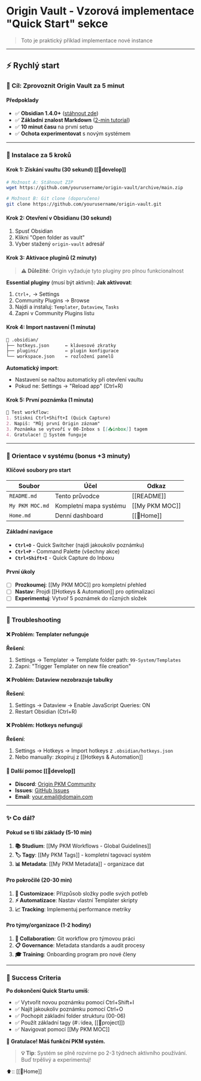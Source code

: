 # Origin Vault - Vzorová implementace "Quick Start" sekce

> Toto je praktický příklad implementace nové instance

---

## ⚡ Rychlý start

### 🎯 Cíl: Zprovoznit Origin Vault za 5 minut

#### Předpoklady
- ✅ **Obsidian 1.4.0+** ([stáhnout zde](https://obsidian.md/download))
- ✅ **Základní znalost Markdown** ([2-min tutorial](https://commonmark.org/help/))  
- ✅ **10 minut času** na první setup
- ✅ **Ochota experimentovat** s novým systémem

---

### 🚀 Instalace za 5 kroků

#### Krok 1: Získání vaultu (30 sekund)  [[🌱develop]] 
```bash
# Možnost A: Stáhnout ZIP
wget https://github.com/yourusername/origin-vault/archive/main.zip

# Možnost B: Git clone (doporučeno)
git clone https://github.com/yourusername/origin-vault.git
```

#### Krok 2: Otevření v Obsidianu (30 sekund)
1. Spusť Obsidian
2. Klikni "Open folder as vault"
3. Vyber stažený `origin-vault` adresář

#### Krok 3: Aktivace pluginů (2 minuty)
> **⚠️ Důležité**: Origin vyžaduje tyto pluginy pro plnou funkcionalnost

**Essential pluginy** (musí být aktivní):
**Jak aktivovat**:
1. `Ctrl+,` → Settings
2. Community Plugins → Browse
3. Najdi a instaluj: `Templater`, `Dataview`, `Tasks`
4. Zapni v Community Plugins listu

#### Krok 4: Import nastavení (1 minuta)
```markdown
📁 .obsidian/
├── hotkeys.json      ← klávesové zkratky
├── plugins/          ← plugin konfigurace  
└── workspace.json    ← rozložení panelů
```

**Automatický import**:
- Nastavení se načtou automaticky při otevření vaultu
- Pokud ne: Settings → "Reload app" (Ctrl+R)

#### Krok 5: První poznámka (1 minuta)
```markdown
🎯 Test workflow:
1. Stiskni Ctrl+Shift+I (Quick Capture)
2. Napiš: "Můj první Origin záznam"
3. Poznámka se vytvoří v 00-Inbox s [[📥inbox]] tagem
4. Gratulace! 🎉 Systém funguje
```

---

### 🧭 Orientace v systému (bonus +3 minuty)

#### Klíčové soubory pro start
| Soubor | Účel | Odkaz |
|--------|------|-------|
| `README.md` | Tento průvodce | [[README]] |
| `My PKM MOC.md` | Kompletní mapa systému | [[My PKM MOC]] |
| `Home.md` | Denní dashboard | [[🏡Home]] |

#### Základní navigace
- **`Ctrl+O`** - Quick Switcher (najdi jakoukoliv poznámku)
- **`Ctrl+P`** - Command Palette (všechny akce)
- **`Ctrl+Shift+I`** - Quick Capture do Inboxu

#### První úkoly
- [ ] **Prozkoumej**: [[My PKM MOC]] pro kompletní přehled
- [ ] **Nastav**: Projdi [[Hotkeys & Automation]] pro optimalizaci
- [ ] **Experimentuj**: Vytvoř 5 poznámek do různých složek

---

### 🚨 Troubleshooting

#### ❌ Problém: Templater nefunguje
**Řešení**:
1. Settings → Templater → Template folder path: `99-System/Templates`
2. Zapni: "Trigger Templater on new file creation"

#### ❌ Problém: Dataview nezobrazuje tabulky  
**Řešení**:
1. Settings → Dataview → Enable JavaScript Queries: ON
2. Restart Obsidian (Ctrl+R)

#### ❌ Problém: Hotkeys nefungují
**Řešení**:
1. Settings → Hotkeys → Import hotkeys z `.obsidian/hotkeys.json`
2. Nebo manually: zkopíruj z [[Hotkeys & Automation]]

#### 💬 Další pomoc [[🌱develop]] 
- **Discord**: [Origin PKM Community](#)
- **Issues**: [GitHub Issues](#)
- **Email**: your.email@domain.com

---

### ✨ Co dál?

#### Pokud se ti líbí základy (5-10 min)
1. **📚 Studium**: [[My PKM Workflows - Global Guidelines]]
2. **🏷️ Tagy**: [[My PKM Tags]] - kompletní tagovací systém
3. **📊 Metadata**: [[My PKM Metadata]] - organizace dat

#### Pro pokročilé (20-30 min)  
1. **🔧 Customizace**: Přizpůsob složky podle svých potřeb
2. **⚡ Automatizace**: Nastav vlastní Templater skripty
3. **📈 Tracking**: Implementuj performance metriky

#### Pro týmy/organizace (1-2 hodiny)
1. **🤝 Collaboration**: Git workflow pro týmovou práci
2. **📋 Governance**: Metadata standards a audit procesy  
3. **🎓 Training**: Onboarding program pro nové členy

---

### 🎯 Success Criteria

**Po dokončení Quick Startu umíš**:
- ✅ Vytvořit novou poznámku pomocí Ctrl+Shift+I
- ✅ Najít jakoukoliv poznámku pomocí Ctrl+O
- ✅ Pochopit základní folder strukturu (00-06)
- ✅ Použít základní tagy (#💡idea, [[🚀project]])
- ✅ Navigovat pomocí [[My PKM MOC]]

**🎉 Gratulace! Máš funkční PKM systém.**

> **💡 Tip**: Systém se plně rozvirne po 2-3 týdnech aktivního používání. Buď trpělivý a experimentuj!

⬆️:: [[🏡Home]]